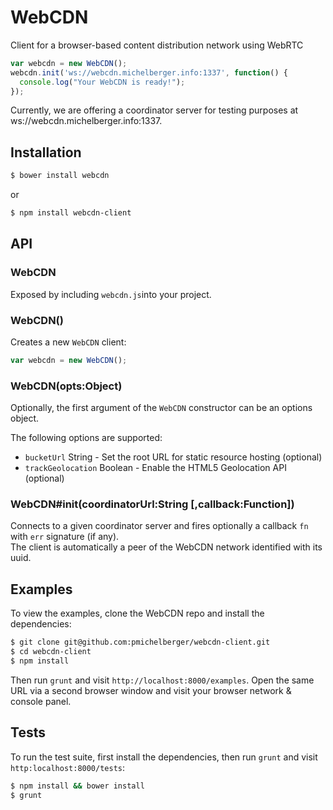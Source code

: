 # WebCDN
Client for a browser-based content distribution network using WebRTC

```js
var webcdn = new WebCDN();
webcdn.init('ws://webcdn.michelberger.info:1337', function() {
  console.log("Your WebCDN is ready!");
});
```
Currently, we are offering a coordinator server for testing purposes at ws://webcdn.michelberger.info:1337.

## Installation

```bash
$ bower install webcdn
```

or 

```bash
$ npm install webcdn-client
```

## API

### WebCDN

Exposed by including `webcdn.js`into your project.

### WebCDN()

Creates a new `WebCDN` client:

```js
var webcdn = new WebCDN();
```

### WebCDN(opts:Object)

Optionally, the first argument of the `WebCDN` constructor can be an options object.

The following options are supported:

  - `bucketUrl` String - Set the root URL for static resource hosting (optional)
  - `trackGeolocation` Boolean - Enable the HTML5 Geolocation API (optional)


### WebCDN#init(coordinatorUrl:String [,callback:Function])

Connects to a given coordinator server and fires optionally a callback `fn` with `err` signature (if any).  
The client is automatically a peer of the WebCDN network identified with its uuid.

## Examples

To view the examples, clone the WebCDN repo and install the dependencies:

```bash
$ git clone git@github.com:pmichelberger/webcdn-client.git
$ cd webcdn-client
$ npm install
```

Then run `grunt` and visit `http://localhost:8000/examples`. Open the same URL via a second browser window and visit your browser network & console panel.

## Tests

To run the test suite, first install the dependencies, then run `grunt` and visit `http:localhost:8000/tests`:

```bash
$ npm install && bower install
$ grunt
```
